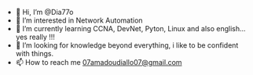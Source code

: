 - 👋 Hi, I’m @Dia77o
- 👀 I’m interested in Network Automation
- 🌱 I’m currently learning CCNA, DevNet, Pyton, Linux and also english... yes really !!!
- 💞️ I’m looking for knowledge beyond everything, i like to be confident with things.
- 📫 How to reach me 07amadoudiallo07@gmail.com

<!---
Dia77o/Dia77o is a ✨ special ✨ repository because its `README.md` (this file) appears on your GitHub profile.
You can click the Preview link to take a look at your changes.
--->
